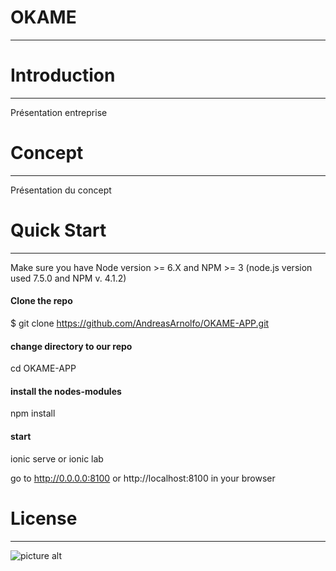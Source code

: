 OKAME 
===================

- - - - 

# Introduction #
- - - - 
Présentation entreprise

# Concept #
- - - - 
Présentation du concept

# Quick Start #
- - - - 

Make sure you have Node version >= 6.X and NPM >= 3 (node.js version used 7.5.0 and NPM v. 4.1.2)

#### Clone the repo ####
$ git clone https://github.com/AndreasArnolfo/OKAME-APP.git

#### change directory to our repo ####
cd OKAME-APP
#### install the nodes-modules #### 
npm install
#### start ####
ionic serve or ionic lab

go to http://0.0.0.0:8100 or http://localhost:8100 in your browser


# License #

- - - - 
![picture alt](https://ucarecdn.com/71946d9b-adad-4d6e-9130-0a480ddcc553/ "Title is optional")
